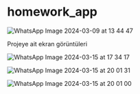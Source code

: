 # homework_app
![WhatsApp Image 2024-03-09 at 13 44 47](https://github.com/Aleyna06/homework_app/assets/77541289/8055e3f6-b2b3-4376-9fd8-c8dd0747acd2)

Projeye ait ekran görüntüleri 

![WhatsApp Image 2024-03-15 at 17 34 17](https://github.com/Aleyna06/homework_app/assets/77541289/115f5c4c-edab-4aba-8804-37092b2074e3)


![WhatsApp Image 2024-03-15 at 20 01 31](https://github.com/Aleyna06/homework_app/assets/77541289/c05f992d-ea8d-4d8c-857d-8d4da80c0329)


![WhatsApp Image 2024-03-15 at 20 01 00](https://github.com/Aleyna06/homework_app/assets/77541289/248bff7b-583f-4e19-a083-b4cb6947d262)
